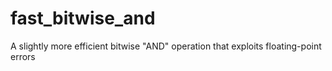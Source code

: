 # fast_bitwise_and
A slightly more efficient bitwise "AND" operation that exploits floating-point errors
